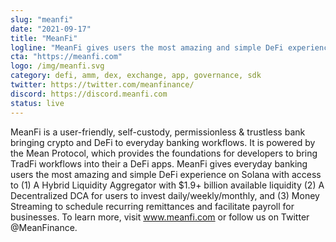 ```yaml
---
slug: "meanfi"
date: "2021-09-17"
title: "MeanFi"
logline: "MeanFi gives users the most amazing and simple DeFi experience on Solana."
cta: "https://meanfi.com"
logo: /img/meanfi.svg
category: defi, amm, dex, exchange, app, governance, sdk
twitter: https://twitter.com/meanfinance/
discord: https://discord.meanfi.com
status: live
---
```


MeanFi is a user-friendly, self-custody, permissionless & trustless bank bringing crypto and DeFi to everyday banking workflows. It is powered by the Mean Protocol, which provides the foundations for developers to bring TradFi workflows into their a DeFi apps. MeanFi gives everyday banking users the most amazing and simple DeFi experience on Solana with access to (1) A Hybrid Liquidity Aggregator with $1.9+ billion available liquidity (2) A Decentralized DCA for users to invest daily/weekly/monthly, and (3) Money Streaming to schedule recurring remittances and facilitate payroll for businesses. To learn more, visit www.meanfi.com or follow us on Twitter @MeanFinance.
